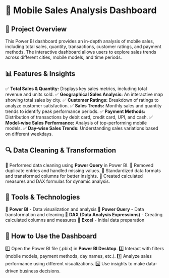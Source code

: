 # 📱 Mobile Sales Analysis Dashboard

## 📌 Project Overview
This Power BI dashboard provides an in-depth analysis of mobile sales, including total sales, quantity, transactions, customer ratings, and payment methods. The interactive dashboard allows users to explore sales trends across different cities, mobile models, and time periods.

## 📊 Features & Insights
✅ **Total Sales & Quantity:** Displays key sales metrics, including total revenue and units sold.
✅ **Geographical Sales Analysis:** An interactive map showing total sales by city.
✅ **Customer Ratings:** Breakdown of ratings to analyze customer satisfaction.
✅ **Sales Trends:** Monthly sales and quantity trends to identify peak performance periods.
✅ **Payment Methods:** Distribution of transactions by debit card, credit card, UPI, and cash.
✅ **Model-wise Sales Performance:** Analysis of top-performing mobile models.
✅ **Day-wise Sales Trends:** Understanding sales variations based on different weekdays.

## 🔍 Data Cleaning & Transformation
🔹 Performed data cleaning using **Power Query** in Power BI.
🔹 Removed duplicate entries and handled missing values.
🔹 Standardized data formats and transformed columns for better insights.
🔹 Created calculated measures and DAX formulas for dynamic analysis.

## 🚀 Tools & Technologies
🔹 **Power BI** - Data visualization and analysis
🔹 **Power Query** - Data transformation and cleaning
🔹 **DAX (Data Analysis Expressions)** - Creating calculated columns and measures
🔹 **Excel** - Initial data preparation

## 📌 How to Use the Dashboard
1️⃣ Open the Power BI file (.pbix) in **Power BI Desktop**.
2️⃣ Interact with filters (mobile models, payment methods, day names, etc.).
3️⃣ Analyze sales performance using different visualizations.
4️⃣ Use insights to make data-driven business decisions.

